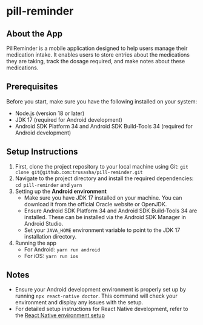 # pill-reminder

## About the App

PillReminder is a mobile application designed to help users manage their medication intake. It enables users to store entries about the medications they are taking, track the dosage required, and make notes about these medications.

## Prerequisites
Before you start, make sure you have the following installed on your system:

- Node.js (version 18 or later)
- JDK 17 (required for Android development)
- Android SDK Platform 34 and Android SDK Build-Tools 34 (required for Android development)

## Setup Instructions

1) First, clone the project repository to your local machine using Git: `git clone git@github.com:trusasha/pill-reminder.git`
2) Navigate to the project directory and install the required dependencies: `cd pill-reminder` and `yarn`
3) Setting up the **Android environment**
    - Make sure you have JDK 17 installed on your machine. You can download it from the official Oracle website or OpenJDK.
    - Ensure Android SDK Platform 34 and Android SDK Build-Tools 34 are installed. These can be installed via the Android SDK Manager in Android Studio.
    - Set your `JAVA_HOME` environment variable to point to the JDK 17 installation directory.
4) Running the app
    - For Android: `yarn run android`
    - For iOS: `yarn run ios`

## Notes
- Ensure your Android development environment is properly set up by running `npx react-native doctor`. This command will check your environment and display any issues with the setup.
- For detailed setup instructions for React Native development, refer to the [React Native environment setup](https://reactnative.dev/)

